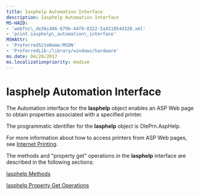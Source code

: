 ```yaml
---
title: Iasphelp Automation Interface
description: Iasphelp Automation Interface
MS-HAID:
- 'webfnc\_de36c486-679b-44f0-8322-5a421054d328.xml'
- 'print.iasphelp\_automation\_interface'
MSHAttr:
- 'PreferredSiteName:MSDN'
- 'PreferredLib:/library/windows/hardware'
ms.date: 04/20/2017
ms.localizationpriority: medium
---
```


# Iasphelp Automation Interface

The Automation interface for the **Iasphelp** object enables an ASP Web page to obtain properties associated with a specified printer.

The programmatic identifier for the **Iasphelp** object is OlePrn.AspHelp.

For more information about how to access printers from ASP Web pages, see [Internet Printing](./internet-printing.md).

The methods and "property get" operations in the **Iasphelp** interface are described in the following sections:

[Iasphelp Methods](iasphelp-methods.md)

[Iasphelp Property Get Operations](iasphelp-property-get-operations.md)
